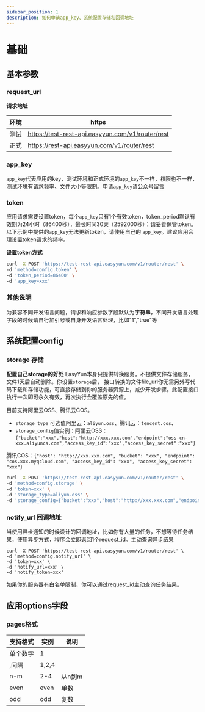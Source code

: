 ```yaml
---
sidebar_position: 1
description: 如何申请app_key、系统配置存储和回调地址
---
```


# 基础


## 基本参数

### request_url
**请求地址**

| 环境 |  https |
| --- | --- |
| 测试 | https://test-rest-api.easyyun.com/v1/router/rest |
| 正式 | https://rest-api.easyyun.com/v1/router/rest |



### app_key

`app_key`代表应用的key，测试环境和正式环境的`app_key`不一样，权限也不一样，测试环境有请求频率、文件大小等限制。申请`app_key`请[公众号留言](/docs/guide/faq#如何申请app-key)


### token

应用请求需要设置token，每个`app_key`只有1个有效token，token_period默认有效期为24小时（86400秒），最长时间30天（2592000秒）；请妥善保管token。以下示例中提供的`app_key`无法更新token，请使用自己的 `app_key`。建议应用合理设置token请求的频率。

**设置token方式**
```bash
curl -X POST 'https://test-rest-api.easyyun.com/v1/router/rest' \
-d 'method=config.token' \
-d 'token_period=86400' \
-d 'app_key=xxx'
```


### 其他说明
为兼容不同开发语言问题，请求和响应参数字段默认为**字符串**，不同开发语言处理字段的时候请自行加引号或自身开发语言处理，比如"1","true"等


## 系统配置config

### storage 存储

**配置自己storage的好处**
EasyYun本身只提供转换服务，不提供文件存储服务，文件1天后自动删除。你设置`storage`后，
接口转换的文件file_url你无需另外写代码下载和存储功能，可直接存储到你的服务器资源上，减少开发步骤。此配置接口执行一次即可永久有效，再次执行会覆盖原先的值。

目前支持阿里云OSS、腾讯云COS。
- `storage_type` 可选值阿里云：`aliyun.oss`、腾讯云：`tencent.cos`、
- `storage_config`值实例：阿里云OSS：`{"bucket":"xxx","host":"http://xxx.xxx.com","endpoint":"oss-cn-xxx.aliyuncs.com","access_key_id":"xxx","access_key_secret":"xxx"}`

腾讯COS：`{"host": "http://xxx.xxx.com", "bucket": "xxx", "endpoint": "cos.xxx.myqcloud.com", "access_key_id": "xxx", "access_key_secret": "xxx"}`
```bash
curl -X POST 'https://test-rest-api.easyyun.com/v1/router/rest' \
-d 'method=config.storage' \
-d 'token=xxx' \
-d 'storage_type=aliyun.oss' \
-d 'storage_config={"bucket":"xxx","host":"http://xxx.xxx.com","endpoint":"oss-cn-xxx.aliyuncs.com","access_key_id":"xxx","access_key_secret":"xxx"}'
```


### notify_url 回调地址 

当使用异步通知的时候设计的回调地址，比如你有大量的任务，不想等待任务结果，使用异步方式，程序会立即返回1个request_id。[主动查询异步结果](/docs/api/pdf.task-result)
```shell
curl -X POST 'https://test-rest-api.easyyun.com/v1/router/rest' \
-d 'method=config.notify_url' \
-d 'token=xxx' \
-d 'notify_url=xxx' \
-d 'notify_token=xxx'
```



如果你的服务器有白名单限制，你可以通过request_id主动查询任务结果。

## 应用options字段

### pages格式

| 支持格式 | 实例 | 说明 |
| --- | --- | --- |
| 单个数字 | 1 |  |
| ,间隔 | 1,2,4 |  |
| n-m | 2-4 | 从n到m |
| even | even | 单数  |
| odd | odd | 复数  |

